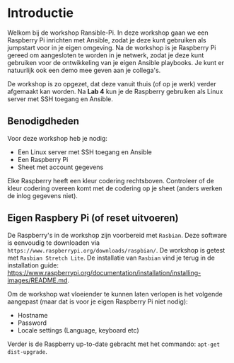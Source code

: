 # Introductie
Welkom bij de workshop Ransible-Pi. In deze workshop gaan we een Raspberry Pi inrichten met Ansible, zodat je deze kunt gebruiken als jumpstart voor in je eigen omgeving. Na de workshop is je Raspberry Pi gereed om aangesloten te worden in je netwerk, zodat je deze kunt gebruiken voor de ontwikkeling van je eigen Ansible playbooks. Je kunt er natuurlijk ook een demo mee geven aan je collega's. 

De workshop is zo opgezet, dat deze vanuit thuis (of op je werk) verder afgemaakt kan worden. Na **Lab 4** kun je de Raspberry gebruiken als Linux server met SSH toegang en Ansible.

## Benodigdheden
Voor deze workshop heb je nodig:
- Een Linux server met SSH toegang en Ansible
- Een Raspberry Pi
- Sheet met account gegevens

Elke Raspberry heeft een kleur codering rechtsboven. Controleer of de kleur codering overeen komt met de codering op je sheet (anders werken de inlog gegevens niet).

## Eigen Raspbery Pi (of reset uitvoeren)
De Raspberry's in de workshop zijn voorbereid met ``Rasbian``. Deze software is eenvoudig te downloaden via ``https://www.raspberrypi.org/downloads/raspbian/``. De workshop is getest met ``Rasbian Stretch Lite``. De installatie van ``Rasbian`` vind je terug in de installation guide: https://www.raspberrypi.org/documentation/installation/installing-images/README.md.

Om de workshop wat vloeiender te kunnen laten verlopen is het volgende aangepast (maar dat is voor je eigen Raspberry Pi niet nodig):
- Hostname
- Password
- Locale settings (Language, keyboard etc)

Verder is de Raspberry up-to-date gebracht met het commando: ``apt-get dist-upgrade``.
